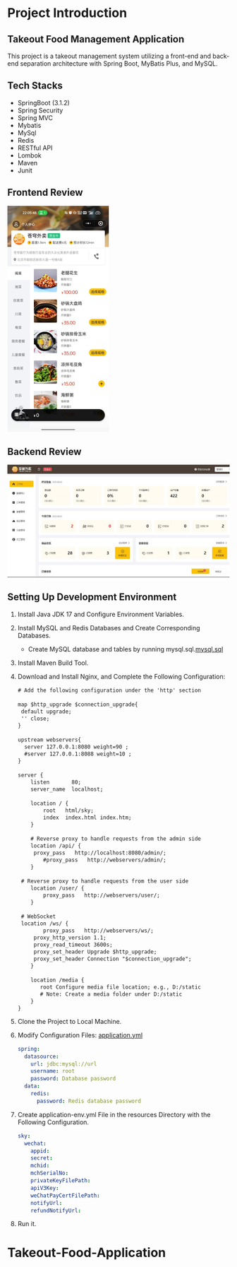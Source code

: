 # Project Introduction
## Takeout Food Management Application
This project is a takeout management system utilizing a front-end and back-end separation architecture with Spring Boot, MyBatis Plus, and MySQL.

## Tech Stacks

- SpringBoot (3.1.2)
- Spring Security
- Spring MVC
- Mybatis
- MySql
- Redis
- RESTful API
- Lombok
- Maven
- Junit

## Frontend Review
<img src="images/frontend.jpg" alt="frontend.jpg" style="zoom:50%;" />

## Backend Review
<img src="images/backend.jpg" alt="backend.jpg" style="zoom:100%;" />

## Setting Up Development Environment 
1. Install Java JDK 17 and Configure Environment Variables.
2. Install MySQL and Redis Databases and Create Corresponding Databases.

   - Create MySQL database and tables by running mysql.sql.[mysql.sql](./demo/mysql.sql)

3. Install Maven Build Tool.
4. Download and Install Nginx, and Complete the Following Configuration:

   ```
   # Add the following configuration under the 'http' section

   map $http_upgrade $connection_upgrade{
   	default upgrade;
   	'' close;
   }

   upstream webservers{
     server 127.0.0.1:8080 weight=90 ;
     #server 127.0.0.1:8088 weight=10 ;
   }

   server {
       listen       80;
       server_name  localhost;

       location / {
           root   html/sky;
           index  index.html index.htm;
       }

       # Reverse proxy to handle requests from the admin side
       location /api/ {
   		proxy_pass   http://localhost:8080/admin/;
           #proxy_pass   http://webservers/admin/;
       }

   	# Reverse proxy to handle requests from the user side
       location /user/ {
           proxy_pass   http://webservers/user/;
       }

   	# WebSocket
   	location /ws/ {
           proxy_pass   http://webservers/ws/;
   		proxy_http_version 1.1;
   		proxy_read_timeout 3600s;
   		proxy_set_header Upgrade $http_upgrade;
   		proxy_set_header Connection "$connection_upgrade";
       }

       location /media {
          root Configure media file location; e.g., D:/static
          # Note: Create a media folder under D:/static
       }
   }
   ```

5. Clone the Project to Local Machine.
6. Modify Configuration Files: [application.yml](./sky-server/src/main/resources/application.yml)

   ```yml
   spring:
     datasource:
       url: jdbc:mysql://url
       username: root
       password: Database password
     data:
       redis:
         password: Redis database password
   ```

7. Create application-env.yml File in the resources Directory with the Following Configuration.

   ```yml
   sky:
     wechat:
       appid: 
       secret: 
       mchid: 
       mchSerialNo:
       privateKeyFilePath:
       apiV3Key:
       weChatPayCertFilePath:
       notifyUrl:
       refundNotifyUrl:
   ```

8. Run it.
# Takeout-Food-Application
